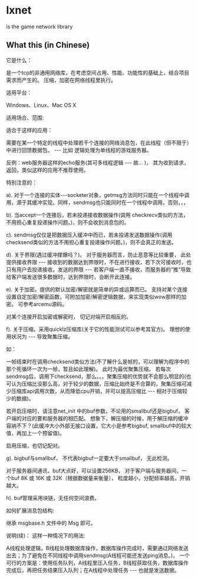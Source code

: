 lxnet
=====

is the game network library


## What this (in Chinese) 
它是什么：

是一个tcp的非通用网络库，在考虑空间占用、性能、功能性的基础上，结合项目需求而产生的。
压缩，加密在网络线程里执行。

适用平台：

Windows、Linux、Mac OS X

适用场合、范围:


适合于这样的应用： 

需要在某一个特定的线程中处理若干个连接的网络消息包，在此线程（但不限于）中进行回馈数据包。 --- 比如 逻辑处理为单线程的游戏服务器。

反例：web服务器这样的echo服务(其可多线程逻辑 --- 故... )， 其为收到请求，返回，类似这样的应用不推荐使用。 

特别注意的：

a). 对于一个连接的实体---socketer对象，getmsg方法同时只能在一个线程中调用，源于其缓冲实现。同样，sendmsg也只能同时在一个线程中调用，否则，，，

b). 当accept一个连接后，若未投递接收数据操作(调用 checkrecv类似的方法，不用担心重复投递操作问题。)，则不会收到消息包的。

c). sendmsg仅仅是把数据压入缓冲中而已，若未投递发送数据操作(调用 checksend类似的方法不用担心重复投递操作问题。)，则不会真正的发送。

d). 关于界限(遇过缓冲撑爆吗？)。 对于服务器而言，防止恶意等比较重要， 此处提供接收界限 --- 接收到的数据达到界限时，不在进行接收，若下次可接收时，也只有用户去投递接收。发送的界限 --- 若客户端一直不接收，而服务器的“推”导致给客户端发送很多数据时，达到界限时，会断开此连接。

e). 关于加密。提供的默认加密/解密就是简单的异或运算而已。 支持对某个连接设置自定加密/解密函数，可附加加密/解密逻辑数据，来实现类似wow那样的加密。 可参考arcemu源码。

对某个连接开启加密或解密时， 切记对端开启相反的。

f). 关于压缩。采用quicklz压缩库(关于它的性能测试可以参考其官方)。 理想的使用状况为 --- 导致聚集压缩。

如：

一帧结束时在调用checksend类似方法(不了解什么是帧的，可以理解为程序中的那个死循环一次为一帧，暂且如此理解)。 此时为最优聚集压缩， 若每次sendmsg后，调用下checksend，那么。。。聚集压缩的优势就不会那么明显的(也可认为压缩比没那么高，对于较少的数据，压缩比始终是不合算的，聚集压缩可减少压缩库api调用次数，从而降低cpu开销，并可以提高压缩比 --- 相对于压缩较少的数据)。

若开启压缩时，请注意net_init 中的buf参数，不论用的smallbuf还是bigbuf， 客户端的对应的要和服务器的相匹配。 想象下，解压缩的时候，用于解压缩的缓冲容纳不下？(此缓冲大小外部无接口设置，它大小是参考bigbuf, smallbuf中的较大值，再加上一个预留值)。

启用压缩，也切记配对。

g). bigbuf与smallbuf， 不代表bigbuf一定要大于smallbuf， 无此检测。

对于服务器间通讯，buf大点好，可以设置256KB， 对于客户端与服务器间，一个buf 8K 或 16K 或 32K（根据数据量来衡量）， 粒度越小，分配频率越高，开销越大。

h). buf管理采用块链，无任何空间浪费。

如何扩展消息包结构:

继承 msgbase.h 文件中的 Msg 即可。

说明(续)： 这样一种情况下的用法:

A线程处理逻辑，B线程处理数据库操作，数据库操作完成时，需要通过网络发送出去；为了避免在不同线程中调用sendmsg(A线程可能还发送ping消息。)， 一个可行的方案是：使用任务队列，A线程里压入任务，B线程获取任务，数据库操作完成后，再把任务结果压入队列；在A线程中处理任务 --- 也就是发送数据。

